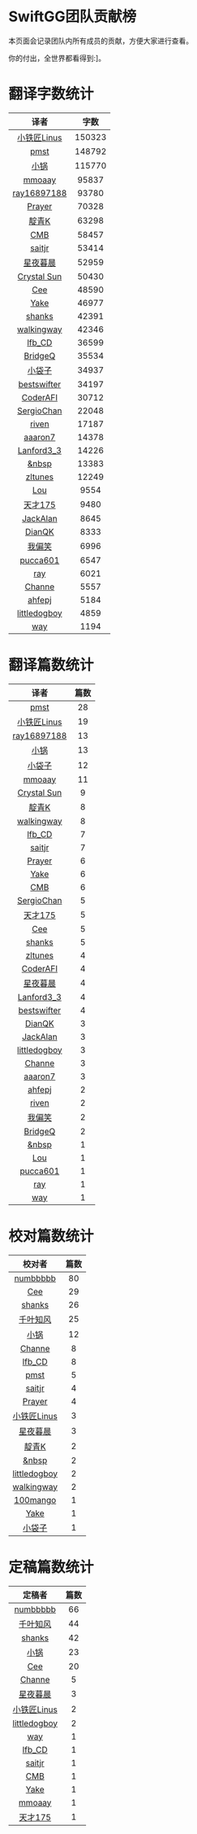 
# SwiftGG团队贡献榜

本页面会记录团队内所有成员的贡献，方便大家进行查看。

你的付出，全世界都看得到:]。

# 翻译字数统计

| 译者 | 字数 |
| :------------: | :------------: |
| [小铁匠Linus](http://linusling.com) | 150323 |
| [pmst](http://www.jianshu.com/users/596f2ba91ce9/latest_articles) | 148792 |
| [小锅](http://www.swiftyper.com) | 115770 |
| [mmoaay](http://mmoaay.photo/) | 95837 |
| [ray16897188](http://www.jianshu.com/users/97c49dfd1f9f/latest_articles) | 93780 |
| [Prayer](http://www.futantan.com) | 70328 |
| [靛青K](http://blog.dianqk.org/) | 63298 |
| [CMB](https://github.com/chenmingbiao) | 58457 |
| [saitjr](http://www.saitjr.com) | 53414 |
| [星夜暮晨](http://www.jianshu.com/users/ef1058d2d851) | 52959 |
| [Crystal Sun](http://www.jianshu.com/users/7a2d2cc38444/latest_articles) | 50430 |
| [Cee](https://github.com/Cee) | 48590 |
| [Yake](http://blog.csdn.net/yake_099) | 46977 |
| [shanks](http://codebuild.me/) | 42391 |
| [walkingway](http://chengway.in/) | 42346 |
| [lfb_CD](http://weibo.com/lfbWb) | 36599 |
| [BridgeQ](http://wxgbridgeq.github.io/) | 35534 |
| [小袋子](http://daizi.me) | 34937 |
| [bestswifter](http://bestswifter.com) | 34197 |
| [CoderAFI](http://coderafi.github.io/) | 30712 |
| [SergioChan](https://github.com/SergioChan) | 22048 |
| [riven](http://weibo.com/riven0951) | 17187 |
| [aaaron7](http://www.jianshu.com/users/9efd08855d3a/) | 14378 |
| [Lanford3_3](http://lanfordcai.github.io) | 14226 |
| [&nbsp](https://github.com/initiOSJava) | 13383 |
| [zltunes](http://zltunes.com) | 12249 |
| [Lou](undefined) | 9554 |
| [天才175](http://weibo.com/u/2916092907) | 9480 |
| [JackAlan](http://ijack.pw/) | 8645 |
| [DianQK](undefined) | 8333 |
| [我偏笑](http://blog.csdn.net/nsnirvana) | 6996 |
| [pucca601](http://weibo.com/601pucca) | 6547 |
| [ray](undefined) | 6021 |
| [Channe](undefined) | 5557 |
| [ahfepj](undefined) | 5184 |
| [littledogboy](undefined) | 4859 |
| [way](undefined) | 1194 |


# 翻译篇数统计

| 译者 | 篇数 |
| :------------: | :------------: |
| [pmst](http://www.jianshu.com/users/596f2ba91ce9/latest_articles) | 28 |
| [小铁匠Linus](http://linusling.com) | 19 |
| [ray16897188](http://www.jianshu.com/users/97c49dfd1f9f/latest_articles) | 13 |
| [小锅](http://www.swiftyper.com) | 13 |
| [小袋子](http://daizi.me) | 12 |
| [mmoaay](http://mmoaay.photo/) | 11 |
| [Crystal Sun](http://www.jianshu.com/users/7a2d2cc38444/latest_articles) | 9 |
| [靛青K](http://blog.dianqk.org/) | 8 |
| [walkingway](http://chengway.in/) | 8 |
| [lfb_CD](http://weibo.com/lfbWb) | 7 |
| [saitjr](http://www.saitjr.com) | 7 |
| [Prayer](http://www.futantan.com) | 6 |
| [Yake](http://blog.csdn.net/yake_099) | 6 |
| [CMB](https://github.com/chenmingbiao) | 6 |
| [SergioChan](https://github.com/SergioChan) | 5 |
| [天才175](http://weibo.com/u/2916092907) | 5 |
| [Cee](https://github.com/Cee) | 5 |
| [shanks](http://codebuild.me/) | 5 |
| [zltunes](http://zltunes.com) | 4 |
| [CoderAFI](http://coderafi.github.io/) | 4 |
| [星夜暮晨](http://www.jianshu.com/users/ef1058d2d851) | 4 |
| [Lanford3_3](http://lanfordcai.github.io) | 4 |
| [bestswifter](http://bestswifter.com) | 4 |
| [DianQK](undefined) | 3 |
| [JackAlan](http://ijack.pw/) | 3 |
| [littledogboy](undefined) | 3 |
| [Channe](undefined) | 3 |
| [aaaron7](http://www.jianshu.com/users/9efd08855d3a/) | 3 |
| [ahfepj](undefined) | 2 |
| [riven](http://weibo.com/riven0951) | 2 |
| [我偏笑](http://blog.csdn.net/nsnirvana) | 2 |
| [BridgeQ](http://wxgbridgeq.github.io/) | 2 |
| [&nbsp](https://github.com/initiOSJava) | 1 |
| [Lou](undefined) | 1 |
| [pucca601](http://weibo.com/601pucca) | 1 |
| [ray](undefined) | 1 |
| [way](undefined) | 1 |


# 校对篇数统计

| 校对者 | 篇数 |
| :------------: | :------------: |
| [numbbbbb](http://numbbbbb.com/) | 80 |
| [Cee](https://github.com/Cee) | 29 |
| [shanks](http://codebuild.me/) | 26 |
| [千叶知风](http://weibo.com/xiaoxxiao) | 25 |
| [小锅](http://www.swiftyper.com) | 12 |
| [Channe](undefined) | 8 |
| [lfb_CD](http://weibo.com/lfbWb) | 8 |
| [pmst](http://www.jianshu.com/users/596f2ba91ce9/latest_articles) | 5 |
| [saitjr](http://www.saitjr.com) | 4 |
| [Prayer](http://www.futantan.com) | 4 |
| [小铁匠Linus](http://linusling.com) | 3 |
| [星夜暮晨](http://www.jianshu.com/users/ef1058d2d851) | 3 |
| [靛青K](http://blog.dianqk.org/) | 2 |
| [&nbsp](https://github.com/initiOSJava) | 2 |
| [littledogboy](undefined) | 2 |
| [walkingway](http://chengway.in/) | 2 |
| [100mango](undefined) | 1 |
| [Yake](http://blog.csdn.net/yake_099) | 1 |
| [小袋子](http://daizi.me) | 1 |


# 定稿篇数统计

| 定稿者 | 篇数 |
| :------------: | :------------: |
| [numbbbbb](http://numbbbbb.com/) | 66 |
| [千叶知风](http://weibo.com/xiaoxxiao) | 44 |
| [shanks](http://codebuild.me/) | 42 |
| [小锅](http://www.swiftyper.com) | 23 |
| [Cee](https://github.com/Cee) | 20 |
| [Channe](undefined) | 5 |
| [星夜暮晨](http://www.jianshu.com/users/ef1058d2d851) | 3 |
| [小铁匠Linus](http://linusling.com) | 2 |
| [littledogboy](undefined) | 2 |
| [way](undefined) | 1 |
| [lfb_CD](http://weibo.com/lfbWb) | 1 |
| [saitjr](http://www.saitjr.com) | 1 |
| [CMB](https://github.com/chenmingbiao) | 1 |
| [Yake](http://blog.csdn.net/yake_099) | 1 |
| [mmoaay](http://mmoaay.photo/) | 1 |
| [天才175](http://weibo.com/u/2916092907) | 1 |